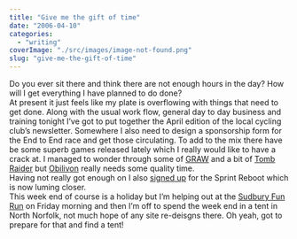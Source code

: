 ```yaml
---
title: "Give me the gift of time"
date: "2006-04-10"
categories: 
  - "writing"
coverImage: "./src/images/image-not-found.png"
slug: "give-me-the-gift-of-time"
---
```


Do you ever sit there and think there are not enough hours in the day? How will I get everything I have planned to do done?  
At present it just feels like my plate is overflowing with things that need to get done. Along with the usual work flow, general day to day business and training tonight I’ve got to put together the April edition of the local cycling club’s newsletter. Somewhere I also need to design a sponsorship form for the End to End race and get those circulating. To add to the mix there have be some superb games released lately which I really would like to have a crack at. I managed to wonder through some of [GRAW](http://www.shibbyonline.co.uk/2006/03/11/graw/) and a bit of [Tomb Raider](http://www.shibbyonline.co.uk/2006/04/09/ahh-miss-croft/) but [Obilivon](http://www.shibbyonline.co.uk/2006/04/04/oblivion/) really needs some quality time.  
Having not really got enough on I also [signed up](http://www.shibbyonline.co.uk/2006/04/05/time-to-reboot/) for the Sprint Reboot which is now luming closer.  
This week end of course is a holiday but I’m helping out at the [Sudbury Fun Run](http://www.sudburyfunrun.co.uk) on Friday morning and then I’m off to spend the week end in a tent in North Norfolk, not much hope of any site re-deisgns there. Oh yeah, got to prepare for that and find a tent!
